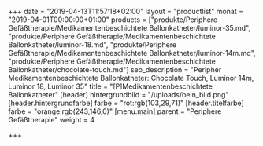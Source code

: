+++
date = "2019-04-13T11:57:18+02:00"
layout = "productlist"
monat = "2019-04-01T00:00:00+01:00"
products = ["produkte/Periphere Gefäßtherapie/Medikamentenbeschichtete Ballonkatheter/luminor-35.md", "produkte/Periphere Gefäßtherapie/Medikamentenbeschichtete Ballonkatheter/luminor-18.md", "produkte/Periphere Gefäßtherapie/Medikamentenbeschichtete Ballonkatheter/luminor-14m.md", "produkte/Periphere Gefäßtherapie/Medikamentenbeschichtete Ballonkatheter/chocolate-touch.md"]
seo_description = "Peripher Medikamentenbeschichtete Ballonkatheter: Chocolate Touch, Luminor 14m, Luminor 18, Luminor 35"
title = "[P]Medikamentenbeschichtete Ballonkatheter"
[header]
hintergrundbild = "/uploads/bein_bild.png"
[header.hintergrundfarbe]
farbe = "rot:rgb(103,29,71)"
[header.titelfarbe]
farbe = "orange:rgb(243,146,0)"
[menu.main]
parent = "Periphere Gefäßtherapie"
weight = 4

+++

